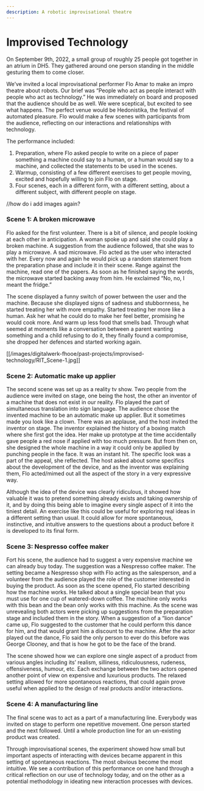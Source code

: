 ```yaml
---
description: A robotic improvisational theatre
---
```


# Improvised Technology

On September 9th, 2022, a small group of roughly 25 people got together in an atrium in DH5. They gathered around one person standing in the middle gesturing them to come closer. 

We’ve invited a local improvisational performer Flo Amar to make an impro theatre about robots. Our brief was “People who act as people interact with people who act as technology.” He was immediately on board and proposed that the audience should be as well. We were sceptical, but excited to see what happens. The perfect venue would be Hedonistika, the festival of automated pleasure. Flo would make a few scenes with participants from the audience, reflecting on our interactions and relationships with technology.

The performance included:
1.	Preparation, where Flo asked people to write on a piece of paper something a machine could say to a human, or a human would say to a machine, and collected the statements to be used in the scenes.
2.	Warmup, consisting of a few different exercises to get people moving, excited and hopefully willing to join Flo on stage.
3.	Four scenes, each in a different form, with a different setting, about a different subject, with different people on stage.

//how do i add images again?

### Scene 1: A broken microwave
Flo asked for the first volunteer. There is a bit of silence, and people looking at each other in anticipation. A woman spoke up and said she could play a broken machine. A suggestion from the audience followed, that she was to play a microwave. A sad microwave. Flo acted as the user who interacted with her. Every now and again he would pick up a random statement from the preparation phase and include it in their scene. Range against the machine, read one of the papers. As soon as he finished saying the words, the microwave started backing away from him. He exclaimed “No, no, I meant the fridge.” 

The scene displayed a funny switch of power between the user and the machine. Because she displayed signs of sadness and stubbornness, he started treating her with more empathy. Started treating her more like a human. Ask her what he could do to make her feel better, promising he would cook more. And warm up less food that smells bad. Through what seemed at moments like a conversation between a parent wanting something and a child refusing to do it, they finally found a compromise, she dropped her defences and started working again.

[[/images/digitalwerk-fhooe/past-projects/improvised-technology/RIT_Scene-1.jpg]]

### Scene 2: Automatic make up applier
The second scene was set up as a reality tv show. Two people from the audience were invited on stage, one being the host, the other an inventor of a machine that does not exist in our reality. Flo played the part of simultaneous translation into sign language. The audience chose the invented machine to be an automatic make up applier. But it sometimes made you look like a clown. There was an applause, and the host invited the inventor on stage. The inventor explained the history of a boxing match where she first got the idea. Her make up prototype at the time accidentally gave people a red nose if applied with too much pressure. But from then on, she designed the whole machine in a way it could only be applied by punching people in the face. It was an instant hit. The specific look was a part of the appeal, she reflected. The host asked about some specifics about the development of the device, and as the inventor was explaining them, Flo acted/mimed out all the aspect of the story in a very expressive way.

Although the idea of the device was clearly ridiculous, it showed how valuable it was to pretend something already exists and taking ownership of it, and by doing this being able to imagine every single aspect of it into the tiniest detail. An exercise like this could be useful for exploring real ideas in a different setting than usual. It could allow for more spontaneous, instinctive, and intuitive answers to the questions about a product before it is developed to its final form.

### Scene 3: Nespresso coffee maker
Fort his scene, the audience had to suggest a very expensive machine we can already buy today. The suggestion was a Nespresso coffee maker. The setting became a Nespresso shop with Flo acting as the salesperson, and a volunteer from the audience played the role of the customer interested in buying the product. As soon as the scene opened, Flo started describing how the machine works. He talked about a single special bean that you must use for one cup of watered-down coffee. The machine only works with this bean and the bean only works with this machine. As the scene was unrevealing both actors were picking up suggestions from the preparation stage and included them in the story. When a suggestion of a “lion dance” came up, Flo suggested to the customer that he could perform this dance for him, and that would grant him a discount to the machine. After the actor played out the dance, Flo said the only person to ever do this before was George Clooney, and that is how he got to be the face of the brand.

The scene showed how we can explore one single aspect of a product from various angles including its’ realism, silliness, ridiculousness, rudeness, offensiveness, humour, etc. Each exchange between the two actors opened another point of view on expensive and luxurious products. The relaxed setting allowed for more spontaneous reactions, that could again prove useful when applied to the design of real products and/or interactions.

### Scene 4: A manufacturing line
The final scene was to act as a part of a manufacturing line. Everybody was invited on stage to perform one repetitive movement. One person started and the next followed. Until a whole production line for an un-existing product was created.

Through improvisational scenes, the experiment showed how small but important aspects of interacting with devices became apparent in this setting of spontaneous reactions. The most obvious become the most intuitive. We see a contribution of this performance on one hand through a critical reflection on our use of technology today, and on the other as a potential methodology in ideating new interaction processes with devices.
